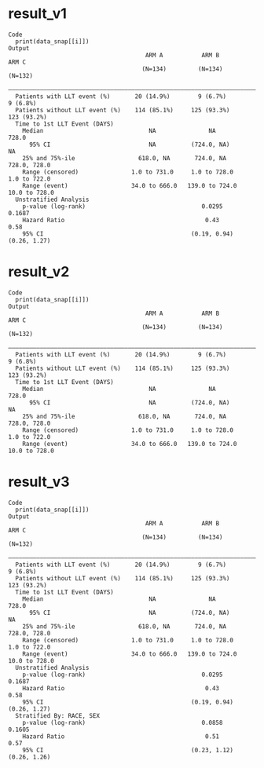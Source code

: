 # result_v1

    Code
      print(data_snap[[i]])
    Output
                                           ARM A           ARM B            ARM C    
                                          (N=134)         (N=134)          (N=132)   
      ———————————————————————————————————————————————————————————————————————————————
      Patients with LLT event (%)       20 (14.9%)        9 (6.7%)        9 (6.8%)   
      Patients without LLT event (%)    114 (85.1%)     125 (93.3%)      123 (93.2%) 
      Time to 1st LLT Event (DAYS)                                                   
        Median                              NA               NA             728.0    
          95% CI                            NA          (724.0, NA)          NA      
        25% and 75%-ile                  618.0, NA       724.0, NA      728.0, 728.0 
        Range (censored)               1.0 to 731.0     1.0 to 728.0    1.0 to 722.0 
        Range (event)                  34.0 to 666.0   139.0 to 724.0   10.0 to 728.0
      Unstratified Analysis                                                          
        p-value (log-rank)                                 0.0295          0.1687    
        Hazard Ratio                                        0.43            0.58     
        95% CI                                          (0.19, 0.94)    (0.26, 1.27) 

# result_v2

    Code
      print(data_snap[[i]])
    Output
                                           ARM A           ARM B            ARM C    
                                          (N=134)         (N=134)          (N=132)   
      ———————————————————————————————————————————————————————————————————————————————
      Patients with LLT event (%)       20 (14.9%)        9 (6.7%)        9 (6.8%)   
      Patients without LLT event (%)    114 (85.1%)     125 (93.3%)      123 (93.2%) 
      Time to 1st LLT Event (DAYS)                                                   
        Median                              NA               NA             728.0    
          95% CI                            NA          (724.0, NA)          NA      
        25% and 75%-ile                  618.0, NA       724.0, NA      728.0, 728.0 
        Range (censored)               1.0 to 731.0     1.0 to 728.0    1.0 to 722.0 
        Range (event)                  34.0 to 666.0   139.0 to 724.0   10.0 to 728.0

# result_v3

    Code
      print(data_snap[[i]])
    Output
                                           ARM A           ARM B            ARM C    
                                          (N=134)         (N=134)          (N=132)   
      ———————————————————————————————————————————————————————————————————————————————
      Patients with LLT event (%)       20 (14.9%)        9 (6.7%)        9 (6.8%)   
      Patients without LLT event (%)    114 (85.1%)     125 (93.3%)      123 (93.2%) 
      Time to 1st LLT Event (DAYS)                                                   
        Median                              NA               NA             728.0    
          95% CI                            NA          (724.0, NA)          NA      
        25% and 75%-ile                  618.0, NA       724.0, NA      728.0, 728.0 
        Range (censored)               1.0 to 731.0     1.0 to 728.0    1.0 to 722.0 
        Range (event)                  34.0 to 666.0   139.0 to 724.0   10.0 to 728.0
      Unstratified Analysis                                                          
        p-value (log-rank)                                 0.0295          0.1687    
        Hazard Ratio                                        0.43            0.58     
        95% CI                                          (0.19, 0.94)    (0.26, 1.27) 
      Stratified By: RACE, SEX                                                       
        p-value (log-rank)                                 0.0858          0.1605    
        Hazard Ratio                                        0.51            0.57     
        95% CI                                          (0.23, 1.12)    (0.26, 1.26) 

